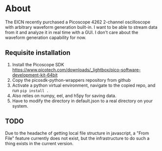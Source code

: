 # About

The EICN recently purchased a Picoscope 4262 2-channel oscilloscope with arbitrary waveform generation built-in. I want to be able to stream data from it and analyze it in real time with a GUI. I don't care about the waveform generation capability for now.

## Requisite installation

1. Install the Picoscope SDK <https://www.picotech.com/downloads/_lightbox/pico-software-development-kit-64bit>
2. Copy the picosdk-python-wrappers repository from github
3. Activate a python virtual environment, navigate to the copied repo, and run `pip install .`
4. Also relies on numpy, eel, and h5py for saving data.
5. Have to modify the directory in default.json to a real directory on your system.

## TODO

Due to the headache of getting local file structure in javascript, a "From File" feature currently does not exist, but the infrastructure to do such a thing exists in the current version.
